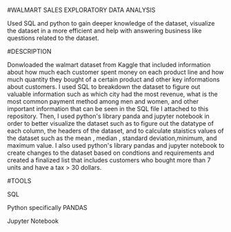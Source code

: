 #WALMART SALES EXPLORATORY DATA ANALYSIS


Used SQL and python to gain deeper knowledge of the dataset, visualize the dataset in a more efficient and help with answering business like questions related to the dataset.

#DESCRIPTION

Donwloaded the walmart dataset from Kaggle that included information about how much each customer spent money on each product line and how much quantity they bought of a certain product and other key informations about customers. I used SQL to breakdown the dataset to figure out valuable information such as which city had the most revenue, what is the most common payment method among men and women, and other important information that can be seen in the SQL file I attached to this repository. Then, I used python's library panda and jupyter notebook in order to better visualize the dataset such as to figure out the datatype of each column, the headers of the dataset, and to calculate staistics values of the dataset such as the mean , median , standard deviation,minimum, and maximum value. I also used python's library pandas and jupyter notebook to create changes to the dataset based on condtions and requirements and created a finalized list that includes customers who bought more than 7 units and have a tax > 30 dollars.

#TOOLS 

SQL

Python specifically PANDAS

Jupyter Notebook 
